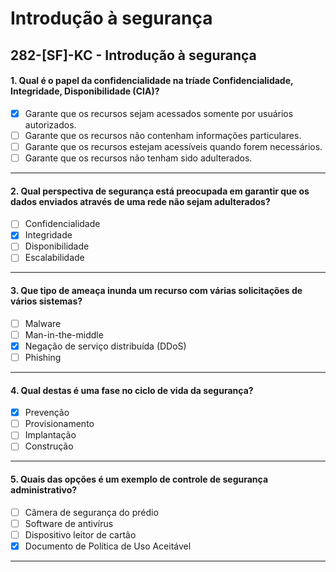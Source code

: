 # Introdução à segurança

## 282-[SF]-KC - Introdução à segurança

#### 1. Qual é o papel da confidencialidade na tríade Confidencialidade, Integridade, Disponibilidade (CIA)?
- [x] Garante que os recursos sejam acessados somente por usuários autorizados.
- [ ] Garante que os recursos não contenham informações particulares.
- [ ] Garante que os recursos estejam acessíveis quando forem necessários.
- [ ] Garante que os recursos não tenham sido adulterados.

***

#### 2. Qual perspectiva de segurança está preocupada em garantir que os dados enviados através de uma rede não sejam adulterados?
- [ ] Confidencialidade
- [x] Integridade 
- [ ] Disponibilidade
- [ ] Escalabilidade
 
***

#### 3. Que tipo de ameaça inunda um recurso com várias solicitações de vários sistemas?
- [ ] Malware
- [ ] Man-in-the-middle
- [x] Negação de serviço distribuída (DDoS)
- [ ] Phishing

***

#### 4. Qual destas é uma fase no ciclo de vida da segurança?
- [x] Prevenção
- [ ] Provisionamento
- [ ] Implantação
- [ ] Construção

***

#### 5. Quais das opções é um exemplo de controle de segurança administrativo?
- [ ] Câmera de segurança do prédio
- [ ] Software de antivírus
- [ ] Dispositivo leitor de cartão
- [x] Documento de Política de Uso Aceitável

***
